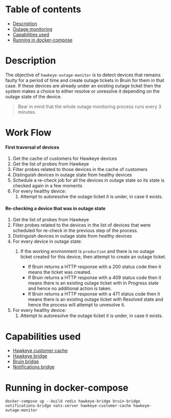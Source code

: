 # Table of contents
  * [Description](#description)
  * [Outage monitoring](#outage-monitoring)
  * [Capabilities used](#capabilities-used) 
  * [Running in docker-compose](#running-in-docker-compose)

# Description
The objective of `hawkeye-outage-monitor` is to detect devices that remains faulty for a period of time and create outage tickets in Bruin
for them in that case. If these devices are already under an existing outage ticket then the system makes a choice to either resolve
or unresolve it depending on the outage state of the device.

> Bear in mind that the whole outage monitoring process runs every 3 minutes.

# Work Flow
#### First traversal of devices
1. Get the cache of customers for Hawkeye devices
2. Get the list of probes from Hawkeye
3. Filter probes related to those devices in the cache of customers
4. Distinguish devices in outage state from healthy devices
5. Schedule a re-check job for all the devices in outage state so its state is checked again in a few moments
6. For every healthy device:
   1. Attempt to autoresolve the outage ticket it is under, in case it exists.

#### Re-checking a device that was in outage state
1. Get the list of probes from Hawkeye
2. Filter probes related to the devices in the list of devices that were scheduled for re-check
   in the previous step of the process.
3. Distinguish devices in outage state from healthy devices
4. For every device in outage state:
   1. If the working environment is `production` and there is no outage
      ticket created for this device, then attempt to create an outage ticket.

      * If Bruin returns a HTTP response with a 200 status code then it means the ticket was created.
      * If Bruin returns a HTTP response with a 409 status code then it means there is an existing outage ticket with
       In Progress state and hence no additional action is taken.
      * If Bruin returns a HTTP response with a 471 status code then it means there is an existing outage ticket with
       Resolved state and hence the process will attempt to unresolve it.
6. For every healthy device:
   1. Attempt to autoresolve the outage ticket it is under, in case it exists.

# Capabilities used
- [Hawkeye customer cache](../hawkeye-customer-cache/README.md)
- [Hawkeye bridge](../hawkeye-bridge/README.md)
- [Bruin bridge](../bruin-bridge/README.md)
- [Notifications bridge](../notifications-bridge/README.md)

# Running in docker-compose
`docker-compose up --build redis hawkeye-bridge bruin-bridge notifications-bridge nats-server hawkeye-customer-cache hawkeye-outage-monitor`
